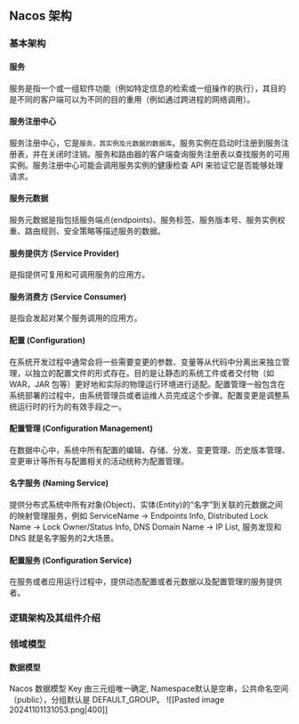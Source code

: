 ## Nacos 架构
### 基本架构
#### 服务
服务是指一个或一组软件功能（例如特定信息的检索或一组操作的执行），其目的是不同的客户端可以为不同的目的重用（例如通过跨进程的网络调用）。
#### 服务注册中心
服务注册中心，它是`服务，其实例及元数据的数据库`。服务实例在启动时注册到服务注册表，并在关闭时注销。服务和路由器的客户端查询服务注册表以查找服务的可用实例。服务注册中心可能会调用服务实例的健康检查 API 来验证它是否能够处理请求。
#### 服务元数据
服务元数据是指包括服务端点(endpoints)、服务标签、服务版本号、服务实例权重、路由规则、安全策略等描述服务的数据。
#### 服务提供方 (Service Provider)
是指提供可复用和可调用服务的应用方。

#### 服务消费方 (Service Consumer)
是指会发起对某个服务调用的应用方。

#### 配置 (Configuration)
在系统开发过程中通常会将一些需要变更的参数、变量等从代码中分离出来独立管理，以独立的配置文件的形式存在。目的是让静态的系统工件或者交付物（如 WAR，JAR 包等）更好地和实际的物理运行环境进行适配。配置管理一般包含在系统部署的过程中，由系统管理员或者运维人员完成这个步骤。配置变更是调整系统运行时的行为的有效手段之一。

#### 配置管理 (Configuration Management)
在数据中心中，系统中所有配置的编辑、存储、分发、变更管理、历史版本管理、变更审计等所有与配置相关的活动统称为配置管理。

#### 名字服务 (Naming Service)
提供分布式系统中所有对象(Object)、实体(Entity)的“名字”到关联的元数据之间的映射管理服务，例如 ServiceName -> Endpoints Info, Distributed Lock Name -> Lock Owner/Status Info, DNS Domain Name -> IP List, 服务发现和 DNS 就是名字服务的2大场景。

#### 配置服务 (Configuration Service)
在服务或者应用运行过程中，提供动态配置或者元数据以及配置管理的服务提供者。

### 逻辑架构及其组件介绍

### 领域模型
#### 数据模型
Nacos 数据模型 Key 由三元组唯一确定, Namespace默认是空串，公共命名空间（public），分组默认是 DEFAULT_GROUP。
![[Pasted image 20241101131053.png|400]]

